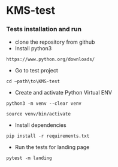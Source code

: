 # KMS-test

### Tests installation and run
- clone the repository from github
- Install python3
```
https://www.python.org/downloads/
```
- Go to test project
```
cd ~path\to\KMS-test
```
- Create and activate Python Virtual ENV
```shell script
python3 -m venv --clear venv

source venv/bin/activate
```
- Install dependencies
```shell script
pip install -r requirements.txt
```
- Run the tests for landing page
```shell script
pytest -m landing
```